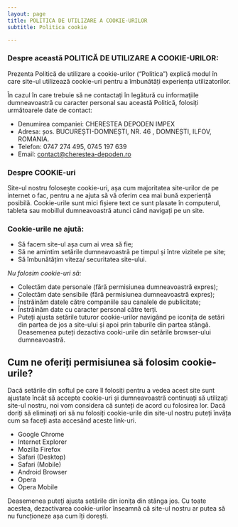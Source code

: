 ```yaml
---
layout: page
title: POLITICA DE UTILIZARE A COOKIE-URILOR
subtitle: Politica cookie

---
```


### Despre această POLITICĂ DE UTILIZARE A COOKIE-URILOR:

Prezenta Politică de utilizare a cookie-urilor (“Politica”) explică modul în care site-ul utilizează cookie-uri pentru a îmbunătăți experiența utilizatorilor.

În cazul în care trebuie să ne contactați în legătură cu informaţiile dumneavoastră cu caracter personal sau această Politică, folosiți următoarele date de contact:

- Denumirea companiei: CHERESTEA DEPODEN IMPEX
- Adresa: șos. BUCUREȘTI-DOMNEȘTI, NR. 46 , DOMNEȘTI, ILFOV, ROMANIA.
- Telefon: 0747 274 495, 0745 197 639
- Email: contact@cherestea-depoden.ro

### Despre COOKIE-uri

Site-ul nostru folosește cookie-uri, așa cum majoritatea site-urilor de pe internet o fac, pentru a ne ajuta să vă oferim cea mai bună experiență posibilă. Cookie-urile sunt mici fișiere text ce sunt plasate în computerul, tableta sau mobillul dumneavoastră atunci când navigați pe un site.

### Cookie-urile ne ajută:

- Să facem site-ul așa cum ai vrea să fie;
- Să ne amintim setările dumneavoastră pe timpul și între vizitele pe site;
- Să îmbunătățim viteza/ securitatea site-ului.

*Nu folosim cookie-uri să:*

- Colectăm date personale (fără permisiunea dumneavoastră expres);
- Colectăm date sensibile (fără permisiunea dumneavoastră expres);
- Înstrăinăm datele către companiile sau canalele de publicitate;
- Înstrăinăm date cu caracter personal către terți.
- Puteți ajusta setările tuturor cookie-urilor navigând pe iconița de setări din partea de jos a site-ului și apoi prin taburile din partea stângă. Deasemenea puteți dezactiva cooki-urile din setările browser-ului dumneavoastră.

## Cum ne oferiți permisiunea să folosim cookie-urile?

Dacă setările din softul pe care îl folosiți pentru a vedea acest site sunt ajustate încât să accepte cookie-uri și dumneavoastră continuați să utilizați site-ul nostru, noi vom considera că sunteți de acord cu folosirea lor.  Dacă doriți să eliminați ori să nu folosiți cookie-urile din site-ul nostru puteți învăța cum sa faceți asta accesând aceste link-uri. 

- Google Chrome
- Internet Explorer
- Mozilla Firefox
- Safari (Desktop)
- Safari (Mobile)
- Android Browser
- Opera
- Opera Mobile

Deasemenea puteți ajusta setările din ionița din stânga jos. Cu toate acestea, dezactivarea cookie-urilor înseamnă că site-ul nostru ar putea să nu funcționeze așa cum îți dorești.